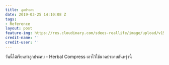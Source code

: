 ```yaml
---
title: ลูกประคบ
date: 2019-03-25 14:10:08 Z
tags:
- Reference
layout: post
feature-img: https://res.cloudinary.com/sdees-reallife/image/upload/v1553609281/IMG_7532.jpg
credit-name: ''
credit-user: ''
---
```


วันนี้ได้เรียนทำลูกประคบ - Herbal Compress เอาไว้ใช้นวดประคบกันพรุ่งนี้
